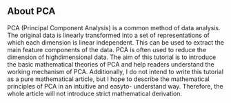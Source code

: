 ## About PCA

PCA (Principal Component Analysis) is a common method of data analysis. The original data is linearly
transformed into a set of representations of which each dimension is linear independent. This can be used
to extract the main feature components of the data. PCA is often used to reduce the dimension of highdimensional
data.
The aim of this tutorial is to introduce the basic mathematical theories of PCA and help readers
understand the working mechanism of PCA. Additionally, I do not intend to write this tutorial as a pure
mathematical article, but I hope to describe the mathematical principles of PCA in an intuitive and easyto-
understand way. Therefore, the whole article will not introduce strict mathematical derivation.
